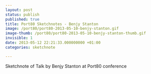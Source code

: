 ```yaml
---
layout: post
status: publish
published: true
title: Port80 Sketchnotes - Benjy Stanton
image: /port80/port80-2013-05-10-benjy-stanton.gif
image-thumb: /port80/port80-2013-05-10-benjy-stanton-thumb.gif
invisible: 1
date: 2013-05-12 22:21:33.000000000 +01:00
categories: sketchnote

---
```

Sketchnote of Talk by Benjy Stanton at Port80 conference

